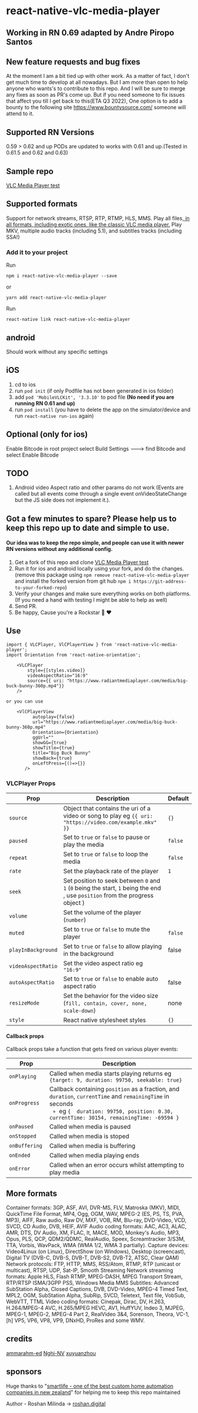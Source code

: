 # react-native-vlc-media-player
## Working in RN 0.69 adapted by Andre Piropo Santos


## New feature requests and bug fixes 

At the moment I am a bit tied up with other work. As a matter of fact, I don't get much time to develop at all nowadays. But I am more than open to help anyone who wants's to contribute to this repo. And I will be sure to merge any fixes as soon as PR's come up. But if you need someone to fix issues that affect you till I get back to this(ETA Q3 2022), One option is to add a bounty to the following site https://www.bountysource.com/ someone will attend to it.




## Supported RN Versions

0.59 > 0.62 and up
PODs are updated to works with 0.61 and up.(Tested in 0.61.5 and 0.62 and 0.63)

## Sample repo

[VLC Media Player test](https://github.com/razorRun/react-native-vlc-media-player-test)

## Supported formats

Support for network streams, RTSP, RTP, RTMP, HLS, MMS.
Play all files,[ in all formats, including exotic ones, like the classic VLC media player.](#-More-formats)
Play MKV, multiple audio tracks (including 5.1), and subtitles tracks (including SSA!)

### Add it to your project

Run

`npm i react-native-vlc-media-player --save`

or

`yarn add react-native-vlc-media-player`


Run 

`react-native link react-native-vlc-media-player`

## android

Should work without any specific settings

## iOS

1. cd to ios
2. run `pod init` (if only Podfile has not been generated in ios folder)
3. add `pod 'MobileVLCKit', '3.3.10'` to pod file **(No need if you are running RN 0.61 and up)** 
4. run `pod install` (you have to delete the app on the simulator/device and run `react-native run-ios` again)

## Optional (only for ios)

Enable Bitcode
in root project select Build Settings ---> find Bitcode and select Enable Bitcode

## TODO

1. Android video Aspect ratio and other params do not work (Events are called but all events come through a single event onVideoStateChange but the JS side does not implement it.).

## Got a few minutes to spare? Please help us to keep this repo up to date and simple to use. 

#### Our idea was to keep the repo simple, and people can use it with newer RN versions without any additional config.


1. Get a fork of this repo and clone [VLC Media Player test](https://github.com/razorRun/react-native-vlc-media-player-test) 
2. Run it for ios and android locally using your fork, and do the changes. (remove this package using ```npm remove react-native-vlc-media-player``` and install the forked version from git hub ```npm i https://git-address-to-your-forked-repo```)  
3. Verify your changes and make sure everything works on both platforms. (If you need a hand with testing I might be able to help as well)
4. Send PR.
5. Be happy, Cause you're a Rockstar 🌟 ❤️

## Use

```
import { VLCPlayer, VlCPlayerView } from 'react-native-vlc-media-player';
import Orientation from 'react-native-orientation';

    <VLCPlayer
        style={[styles.video]}
        videoAspectRatio="16:9"
        source={{ uri: "https://www.radiantmediaplayer.com/media/big-buck-bunny-360p.mp4"}}
    />

or you can use

    <VlCPlayerView
          autoplay={false}
          url="https://www.radiantmediaplayer.com/media/big-buck-bunny-360p.mp4"
          Orientation={Orientation}
          ggUrl=""
          showGG={true}
          showTitle={true}
          title="Big Buck Bunny"
          showBack={true}
          onLeftPress={()=>{}}
       />
```

### VLCPlayer Props

Prop | Description | Default
---- | ----------- | -------
`source` | Object that contains the uri of a video or song to play eg `{{ uri: "https://video.com/example.mkv" }}` | `{}`
`paused` | Set to `true` or `false` to pause or play the media | `false`
`repeat` | Set to `true` or `false` to loop the media | `false`
`rate` | Set the playback rate of the player| `1`
`seek` | Set position to seek between `0` and `1` (`0` being the start, `1` being the end , use `position` from the progress object )
`volume` | Set the volume of the player (`number`)
`muted` | Set to `true` or `false` to mute the player |  `false`
`playInBackground` | Set to `true` or `false` to allow playing in the background | false
`videoAspectRatio ` | Set the video aspect ratio eg `"16:9"`
`autoAspectRatio` | Set to `true` or `false` to enable auto aspect ratio | false
`resizeMode` | Set the behavior for the video size (`fill, contain, cover, none, scale-down`) | none
`style` | React native stylesheet styles| `{}`

#### Callback props

Callback props take a function that gets fired on various player events:

Prop | Description
---- | -----------
`onPlaying` | Called when media starts playing returns eg `{target: 9, duration: 99750, seekable: true}`
`onProgress` | Callback containing `position` as a fraction, and `duration`, `currentTime` and `remainingTime` in seconds <br />&nbsp; ◦ &nbsp;eg `{  duration: 99750, position: 0.30, currentTime: 30154, remainingTime: -69594 }`
`onPaused` | Called when media is paused
`onStopped ` | Called when media is stoped
`onBuffering ` | Called when media is buffering
`onEnded` | Called when media playing ends
`onError` | Called when an error occurs whilst attempting to play media


## More formats

Container formats: 3GP, ASF, AVI, DVR-MS, FLV, Matroska (MKV), MIDI, QuickTime File Format, MP4, Ogg, OGM, WAV, MPEG-2 (ES, PS, TS, PVA, MP3), AIFF, Raw audio, Raw DV, MXF, VOB, RM, Blu-ray, DVD-Video, VCD, SVCD, CD Audio, DVB, HEIF, AVIF
Audio coding formats: AAC, AC3, ALAC, AMR, DTS, DV Audio, XM, FLAC, It, MACE, MOD, Monkey's Audio, MP3, Opus, PLS, QCP, QDM2/QDMC, RealAudio, Speex, Screamtracker 3/S3M, TTA, Vorbis, WavPack, WMA (WMA 1/2, WMA 3 partially).
Capture devices: Video4Linux (on Linux), DirectShow (on Windows), Desktop (screencast), Digital TV (DVB-C, DVB-S, DVB-T, DVB-S2, DVB-T2, ATSC, Clear QAM)
Network protocols: FTP, HTTP, MMS, RSS/Atom, RTMP, RTP (unicast or multicast), RTSP, UDP, Sat-IP, Smooth Streaming
Network streaming formats: Apple HLS, Flash RTMP, MPEG-DASH, MPEG Transport Stream, RTP/RTSP ISMA/3GPP PSS, Windows Media MMS
Subtitles: Advanced SubStation Alpha, Closed Captions, DVB, DVD-Video, MPEG-4 Timed Text, MPL2, OGM, SubStation Alpha, SubRip, SVCD, Teletext, Text file, VobSub, WebVTT, TTML
Video coding formats: Cinepak, Dirac, DV, H.263, H.264/MPEG-4 AVC, H.265/MPEG HEVC, AV1, HuffYUV, Indeo 3, MJPEG, MPEG-1, MPEG-2, MPEG-4 Part 2, RealVideo 3&4, Sorenson, Theora, VC-1,[h] VP5, VP6, VP8, VP9, DNxHD, ProRes and some WMV.

## credits

[ammarahm-ed](https://github.com/ammarahm-ed)
[Nghi-NV](https://github.com/Nghi-NV)
[xuyuanzhou](https://github.com/xuyuanzhou)

## sponsors 

Huge thanks to "[smartlife - one of the best custom home automation companies in new zealand](https://www.smartlife.nz/)" for helping me to keep this repo maintained 

Author - Roshan Milinda -> [roshan.digital](https://roshan.digital)
